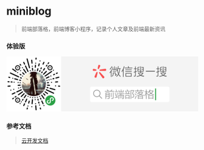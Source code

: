 # miniblog
> 前端部落格，前端博客小程序，记录个人文章及前端最新资讯

### 体验版
![二维码](/miniprogram/images/ad/qrcode.png?raw=true)

### 参考文档
> [云开发文档](https://developers.weixin.qq.com/miniprogram/dev/wxcloud/basis/getting-started.html)

